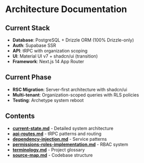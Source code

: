 # Architecture Documentation

## Current Stack

- **Database**: PostgreSQL + Drizzle ORM (100% Drizzle-only)
- **Auth**: Supabase SSR
- **API**: tRPC with organization scoping
- **UI**: Material UI v7 + shadcn/ui (transition)
- **Framework**: Next.js 14 App Router

## Current Phase

- **RSC Migration**: Server-first architecture with shadcn/ui
- **Multi-tenant**: Organization-scoped queries with RLS policies
- **Testing**: Archetype system reboot

## Contents

- **[current-state.md](./current-state.md)** - Detailed system architecture
- **[api-routes.md](./api-routes.md)** - tRPC patterns and routing
- **[dependency-injection.md](./dependency-injection.md)** - Service patterns
- **[permissions-roles-implementation.md](./permissions-roles-implementation.md)** - RBAC system
- **[terminology.md](./terminology.md)** - Project glossary
- **[source-map.md](./source-map.md)** - Codebase structure
